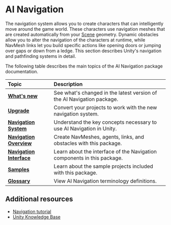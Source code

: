 # AI Navigation

The navigation system allows you to create characters that can intelligently move around the game world. These characters use navigation meshes that are created automatically from your [Scene][1] geometry. Dynamic obstacles allow you to alter the navigation of the characters at runtime, while NavMesh links let you build specific actions like opening doors or jumping over gaps or down from a ledge. This section describes Unity's navigation and pathfinding systems in detail.

The following table describes the main topics of the AI Navigation package documentation.

| **Topic**                                      | **Description**                                             |
|:-----------------------------------------------|:------------------------------------------------------------|
| [**What's new**](whats-new.md) | See what's changed in the latest version of the AI Navigation package. |
| [**Upgrade**](UpgradeGuide.md) | Convert your projects to work with the new navigation system. |
| [**Navigation System**](NavigationSystem.md)      | Understand the key concepts necessary to use AI Navigation in Unity. |
| [**Navigation Overview**](NavigationOverview.md)  | Create NavMeshes, agents, links, and obstacles with this package. |
| [**Navigation Interface**](Reference.md)          | Learn about the interface of the Navigation components in this package. |
| [**Samples**](Samples.md)                         | Learn about the sample projects included with this package. |
| [**Glossary**](Glossary.md)                       | View AI Navigation terminology definitions. |

## Additional resources
- [Navigation tutorial](http://unity3d.com/learn/tutorials/topics/navigation)
- [Unity Knowledge Base](https://support.unity3d.com/hc/en-us) 

[1]: https://docs.unity3d.com/Manual/CreatingScenes.html "A Scene contains the environments and menus of your game. Think of each unique Scene file as a unique level. In each Scene, you place your environments, obstacles, and decorations, essentially designing and building your game in pieces."
